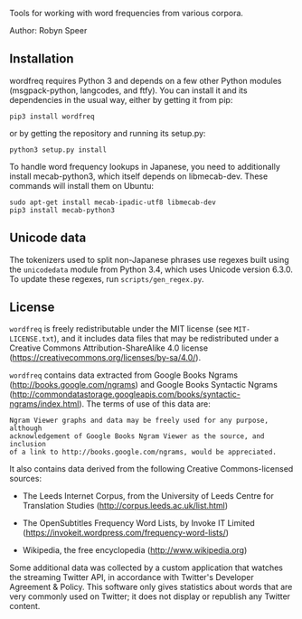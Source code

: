 Tools for working with word frequencies from various corpora.

Author: Robyn Speer

## Installation

wordfreq requires Python 3 and depends on a few other Python modules
(msgpack-python, langcodes, and ftfy). You can install it and its dependencies
in the usual way, either by getting it from pip:

    pip3 install wordfreq

or by getting the repository and running its setup.py:

    python3 setup.py install

To handle word frequency lookups in Japanese, you need to additionally install
mecab-python3, which itself depends on libmecab-dev. These commands will
install them on Ubuntu:

    sudo apt-get install mecab-ipadic-utf8 libmecab-dev
    pip3 install mecab-python3

## Unicode data

The tokenizers used to split non-Japanese phrases use regexes built using the
`unicodedata` module from Python 3.4, which uses Unicode version 6.3.0.  To
update these regexes, run `scripts/gen_regex.py`.

## License

`wordfreq` is freely redistributable under the MIT license (see
`MIT-LICENSE.txt`), and it includes data files that may be
redistributed under a Creative Commons Attribution-ShareAlike 4.0
license (https://creativecommons.org/licenses/by-sa/4.0/).

`wordfreq` contains data extracted from Google Books Ngrams
(http://books.google.com/ngrams) and Google Books Syntactic Ngrams
(http://commondatastorage.googleapis.com/books/syntactic-ngrams/index.html).
The terms of use of this data are:

    Ngram Viewer graphs and data may be freely used for any purpose, although
    acknowledgement of Google Books Ngram Viewer as the source, and inclusion
    of a link to http://books.google.com/ngrams, would be appreciated.

It also contains data derived from the following Creative Commons-licensed
sources:

- The Leeds Internet Corpus, from the University of Leeds Centre for Translation
  Studies (http://corpus.leeds.ac.uk/list.html)

- The OpenSubtitles Frequency Word Lists, by Invoke IT Limited
  (https://invokeit.wordpress.com/frequency-word-lists/)

- Wikipedia, the free encyclopedia (http://www.wikipedia.org)

Some additional data was collected by a custom application that watches the
streaming Twitter API, in accordance with Twitter's Developer Agreement &
Policy. This software only gives statistics about words that are very commonly
used on Twitter; it does not display or republish any Twitter content.

